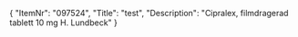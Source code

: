 {
  "ItemNr": "097524",
  "Title": "test",
  "Description": "Cipralex, filmdragerad tablett 10 mg H. Lundbeck"
}